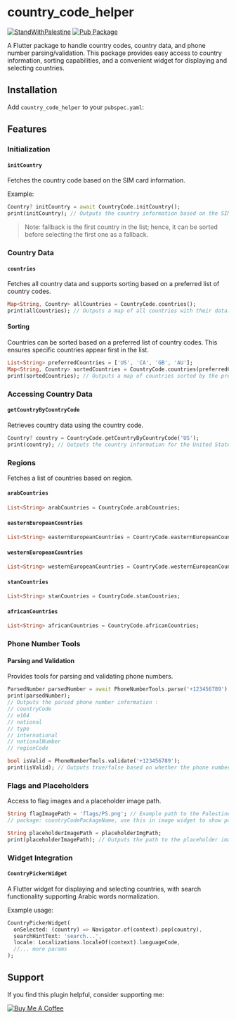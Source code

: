 # country_code_helper

[![StandWithPalestine](https://raw.githubusercontent.com/TheBSD/StandWithPalestine/main/badges/StandWithPalestine.svg)](https://github.com/TheBSD/StandWithPalestine/blob/main/docs/README.md) [![Pub Package](https://img.shields.io/pub/v/country_code_helper.svg)](https://pub.dev/packages/country_code_helper)

A Flutter package to handle country codes, country data, and phone number parsing/validation. This package provides easy access to country information, sorting capabilities, and a convenient widget for displaying and selecting countries.

## Installation

Add `country_code_helper` to your `pubspec.yaml`:

## Features

### Initialization

#### `initCountry`

Fetches the country code based on the SIM card information.

Example:

```dart
Country? initCountry = await CountryCode.initCountry();
print(initCountry); // Outputs the country information based on the SIM card.
```

> Note: fallback is the first country in the list; hence, it can be sorted before selecting the first one as a fallback.

### Country Data

#### `countries`

Fetches all country data and supports sorting based on a preferred list of country codes.

```dart
Map<String, Country> allCountries = CountryCode.countries();
print(allCountries); // Outputs a map of all countries with their data.
```

#### Sorting

Countries can be sorted based on a preferred list of country codes. This ensures specific countries appear first in the list.

```dart
List<String> preferredCountries = ['US', 'CA', 'GB', 'AU'];
Map<String, Country> sortedCountries = CountryCode.countries(preferredCountries);
print(sortedCountries); // Outputs a map of countries sorted by the preferred list.
```

### Accessing Country Data

#### `getCountryByCountryCode`

Retrieves country data using the country code.

```dart
Country? country = CountryCode.getCountryByCountryCode('US');
print(country); // Outputs the country information for the United States.
```

### Regions

Fetches a list of countries based on region.

#### `arabCountries`

```dart
List<String> arabCountries = CountryCode.arabCountries;
```

#### `easternEuropeanCountries`

```dart
List<String> easternEuropeanCountries = CountryCode.easternEuropeanCountries;
```

#### `westernEuropeanCountries`

```dart
List<String> westernEuropeanCountries = CountryCode.westernEuropeanCountries;
```

#### `stanCountries`

```dart
List<String> stanCountries = CountryCode.stanCountries;
```

#### `africanCountries`

```dart
List<String> africanCountries = CountryCode.africanCountries;
```

### Phone Number Tools

#### Parsing and Validation

Provides tools for parsing and validating phone numbers.

```dart
ParsedNumber parsedNumber = await PhoneNumberTools.parse('+123456789');
print(parsedNumber); 
// Outputs the parsed phone number information :
// countryCode
// e164
// national
// type
// international
// nationalNumber
// regionCode

bool isValid = PhoneNumberTools.validate('+123456789');
print(isValid); // Outputs true/false based on whether the phone number is valid.
```

### Flags and Placeholders

Access to flag images and a placeholder image path.

```dart
String flagImagePath = 'flags/PS.png'; // Example path to the Palestine flag.
// package: countryCodePackageName, use this in image widget to show package assets only

String placeholderImagePath = placeholderImgPath;
print(placeholderImagePath); // Outputs the path to the placeholder image.
```

### Widget Integration

#### `CountryPickerWidget`

A Flutter widget for displaying and selecting countries, with search functionality supporting Arabic words normalization.

Example usage:

```dart
CountryPickerWidget(
  onSelected: (country) => Navigator.of(context).pop(country),
  searchHintText: 'search...',
  locale: Localizations.localeOf(context).languageCode,
  //... more params
);
```

## Support

If you find this plugin helpful, consider supporting me:

[![Buy Me A Coffee](https://www.buymeacoffee.com/assets/img/guidelines/download-assets-sm-1.svg)](https://buymeacoffee.com/is10vmust)
